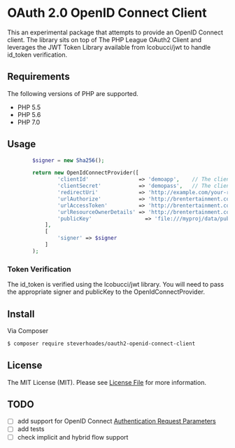 # OAuth 2.0 OpenID Connect Client

This an experimental package that attempts to provide an OpenID Connect client.  The library sits on top of The PHP League OAuth2 Client and leverages the JWT Token Library available from lcobucci/jwt to handle id_token verification.

## Requirements

The following versions of PHP are supported.

* PHP 5.5
* PHP 5.6
* PHP 7.0

## Usage
```php
        $signer = new Sha256();

        return new OpenIdConnectProvider([
                'clientId'                => 'demoapp',    // The client ID assigned to you by the provider
                'clientSecret'            => 'demopass',   // The client password assigned to you by the provider
                'redirectUri'             => 'http://example.com/your-redirect-url/',
                'urlAuthorize'            => 'http://brentertainment.com/oauth2/lockdin/authorize',
                'urlAccessToken'          => 'http://brentertainment.com/oauth2/lockdin/token',
                'urlResourceOwnerDetails' => 'http://brentertainment.com/oauth2/lockdin/resource',
                'publicKey'                 => 'file:///myproj/data/public.key',
            ],
            [
                'signer' => $signer
            ]
        );
```

### Token Verification
The id_token is verified using the lcobucci/jwt library.  You will need to pass the appropriate signer and publicKey to the OpenIdConnectProvider.


## Install

Via Composer

``` bash
$ composer require steverhoades/oauth2-openid-connect-client
```

## License

The MIT License (MIT). Please see [License File](https://github.com/steverhoades/oauth2-openid-connect-client/blob/master/LICENSE) for more information.

[PSR-1]: https://github.com/php-fig/fig-standards/blob/master/accepted/PSR-1-basic-coding-standard.md
[PSR-2]: https://github.com/php-fig/fig-standards/blob/master/accepted/PSR-2-coding-style-guide.md
[PSR-4]: https://github.com/php-fig/fig-standards/blob/master/accepted/PSR-4-autoloader.md

## TODO
- [ ] add support for OpenID Connect [Authentication Request Parameters](http://openid.net/specs/openid-connect-core-1_0.html#AuthRequest)
- [ ] add tests
- [ ] check implicit and hybrid flow support
